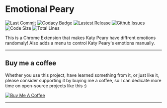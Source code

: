 # Emotional Peary

[![Last Commit](https://img.shields.io/github/last-commit/Ryan-Huang1/Emotional-Peary.svg)](https://github.com/Ryan-Huang1/Emotional-Peary/commits/master) [![Codacy Badge](https://app.codacy.com/project/badge/Grade/e7eda449136a4b6da7fb8eab3e9d1346)](https://www.codacy.com/gh/Ryan-Huang1/Emotional-Peary/dashboard?utm_source=github.com&amp;utm_medium=referral&amp;utm_content=Ryan-Huang1/Emotional-Peary&amp;utm_campaign=Badge_Grade) [![Lastest Release](https://img.shields.io/github/v/release/Ryan-Huang1/Emotional-Peary?color=green)](https://github.com/Ryan-Huang1/Emotional-Peary/releases) [![Github Issues](https://img.shields.io/github/issues/Ryan-Huang1/Emotional-Peary?color=yellow)](https://github.com/Ryan-Huang1/Emotional-Peary/issues) ![Code Size](https://img.shields.io/github/languages/code-size/Ryan-Huang1/Emotional-Peary.svg) ![Total Lines](https://img.shields.io/tokei/lines/github/Ryan-Huang1/Emotional-Peary.svg)

This is a Chrome Extension that makes Katy Peary have diffrent emotions randomaly! Also adds a menu to control Katy Peary's emotions manually.

---

## Buy me a coffee

Whether you use this project, have learned something from it, or just like it, please consider supporting it by buying me a coffee, so I can dedicate more time on open-source projects like this :)

<a href="https://www.buymeacoffee.com/ryanhuang" target="_blank"><img src="https://www.buymeacoffee.com/assets/img/custom_images/orange_img.png" alt="Buy Me A Coffee" style="height: auto !important;width: auto !important;" ></a>

---
